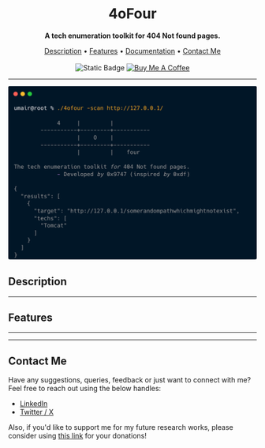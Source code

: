 
<h1 align="center">4oFour</h1>
<p align="center"><b>A tech enumeration toolkit for 404 Not found pages.</b></p>
<p align="center">
<a href="#description">Description</a> • <a href="#features">Features</a> • <a href="docs/documentation.md">Documentation</a> • <a href="#contactme">Contact Me</a><br><br>
<img alt="Static Badge" src="https://img.shields.io/badge/Built with-Golang-green?logo=gear">
  <a href="https://www.buymeacoffee.com/umair9747" target="_blank"><img src="https://www.buymeacoffee.com/assets/img/custom_images/orange_img.png" alt="Buy Me A Coffee" style="height: 21px !important;width: 94px !important;" ></a>
</p>
<hr>
<img src="./tool.png">
<br>
<div id="description">
<h2> Description </h2>


</div>
<hr style="height: 1px;">

<div id="features">
<h2> Features </h2>

</div>

<hr style="height: 1px;">

<div id="installation">

</div>

<hr style="height: 1px;">

<div id="contactme">
<h2> Contact Me </h2>
Have any suggestions, queries, feedback or just want to connect with me? Feel free to reach out using the below handles:
<ul type="disc">
<li><a href="https://www.linkedin.com/in/umair-nehri-49699317a">LinkedIn</a></li>
<li><a href="https://twitter.com/0x9747/">Twitter / X</a></li>
</ul>

Also, if you'd like to support me for my future research works, please consider using <a href="https://www.buymeacoffee.com/umair9747">this link</a> for your donations!
</div>
